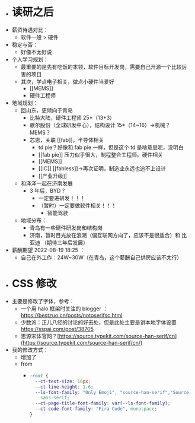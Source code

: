 - # 读研之后
- 薪资待遇对比：
	- 软件一般 > 硬件
- 稳定与否：
	- 好像不太好说
- 个人学习规划：
	- 最重要的是先有吃饭的本领，软件目标开发岗，需要自己开源一个比较厉害的项目
	- 其次，学点电子相关，做点小硬件当爱好
		- [[MEMS]]
		- 硬件工程师
- 地域规划：
	- 回山东，更倾向于青岛
		- 比特大陆，硬件工程师 25*（13+3）
		- 歌尔股份（全球研发中心），结构设计 15*（14~16）→机械？ MEMS？
		- 芯恩，关联 [[fab]]，半导体相关
			- td pie？好像和 fab pie 一样，但是这个 td 是啥意思呢，没明白
			- [[fab pie]] 压力似乎很大，制程整合工程师。硬件相关
			- [[MEMS]]
			- [[IC]] [[fabless]]→再次证明，制造业永远也追不上设计
			- [[产业升级]]
	- 和泽泽一起在济南发展
		- 3 年后，BYD？
			- 一定要进研发！！！
			- （暂时）一定要做软件相关！！！
				- 智能驾驶
	- 地域分布：
		- 青岛有一些硬件研发岗和结构岗
		- 济南，暂时目光放在浪潮（偏互联网方向了，应该不是很适合）和 比亚迪 （期待三年后发展）
- 薪酬期望 2022-08-19 18:25 ：
	- 自己在外工作：24W~30W（在青岛，这个薪酬自己供房应该不太行）
- # CSS 修改
- 主要是修改了字体，参考：
	- 一个用 halo 框架时关注的 blogger ： https://bestzuo.cn/posts/notoserifsc.html
	- 少数派：正儿八经的讨论的好去处，但是此处主要是讲本地字体设置 https://sspai.com/post/38705
	- 思源宋体官网？[https://source.typekit.com/source-han-serif/cn](https://source.typekit.com/source-han-serif/cn/)
- 我的修改方式：
	- 增加了
	- from
		- ```CSS
		  :root {
		    --ct-text-size: 16px;
		    --ct-line-height: 1.6;
		    --ls-font-family: "Only Emoji", "source-han-serif","Source Sans 3 VF", "Source Han Sans VF",
		      sans-serif;
		    --ct-page-title-font-family: var(--ls-font-family);
		    --ct-code-font-family: "Fira Code", monospace;
		  }
		  ```